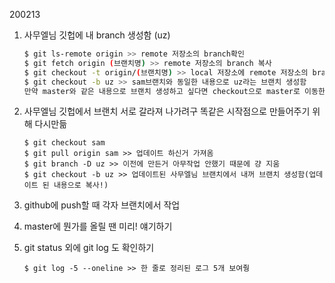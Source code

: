 200213

1. 사무엘님 깃헙에 내 branch 생성함 (uz)

   ```bash
   $ git ls-remote origin >> remote 저장소의 branch확인
   $ git fetch origin (브랜치명) >> remote 저장소의 branch 복사
   $ git checkout -t origin/(브랜치명) >> local 저장소에 remote 저장소의 branch와 동일한 이름으로 브랜치 생성하고 이동 (뒤에가 브랜치명으로 바뀌었음 ok, 만약 안바뀌었으면 git checkout 브랜치명 해서 이동)
   $ git checkout -b uz >> sam브랜치와 동일한 내용으로 uz라는 브랜치 생성함
   만약 master와 같은 내용으로 브랜치 생성하고 싶다면 checkout으로 master로 이동한 후 생성하면 됨
   ```



2. 사무엘님 깃헙에서 브랜치 서로 갈라져 나가려구 똑같은 시작점으로 만들어주기 위해 다시만듦

   ```
   $ git checkout sam
   $ git pull origin sam >> 업데이트 하신거 가져옴
   $ git branch -D uz >> 이전에 만든거 아무작업 안했기 때문에 걍 지움
   $ git checkout -b uz >> 업데이트된 사무엘님 브랜치에서 내꺼 브랜치 생성함(업데이트 된 내용으로 복사!)
   ```



3. github에 push할 때 각자 브랜치에서 작업

4. master에 뭔가를 올릴 땐 미리! 얘기하기

5. git status 외에 git log 도 확인하기

   ```
   $ git log -5 --oneline >> 한 줄로 정리된 로그 5개 보여줭
   ```

   